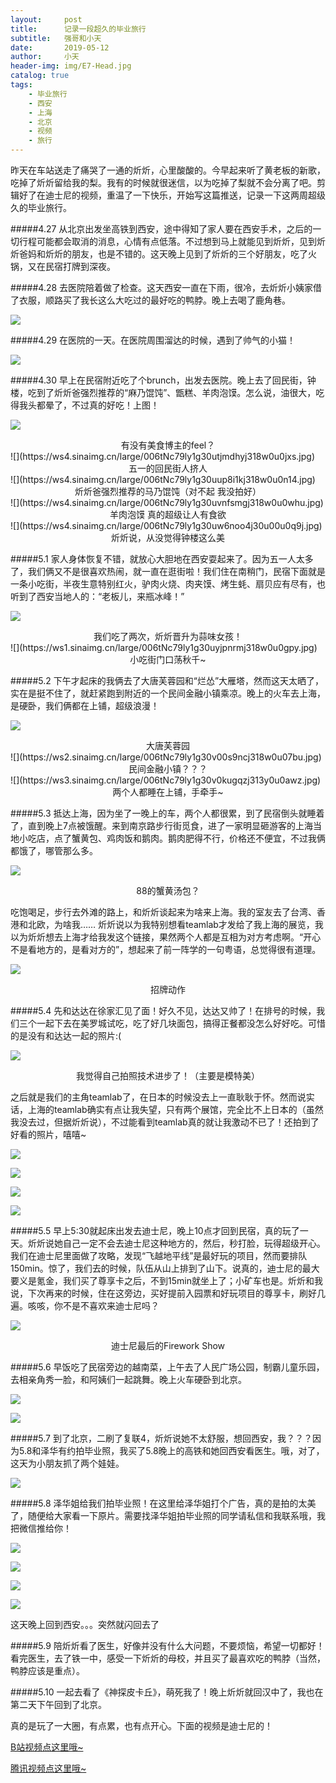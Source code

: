 ```yaml
---
layout:     post
title:      记录一段超久的毕业旅行
subtitle:   强哥和小天
date:       2019-05-12
author:     小天
header-img: img/E7-Head.jpg
catalog: true
tags:
    - 毕业旅行
    - 西安
    - 上海
    - 北京
    - 视频
    - 旅行
---
```



昨天在车站送走了痛哭了一通的炘炘，心里酸酸的。今早起来听了黄老板的新歌，吃掉了炘炘留给我的梨。我有的时候就很迷信，以为吃掉了梨就不会分离了吧。剪辑好了在迪士尼的视频，重温了一下快乐，开始写这篇推送，记录一下这两周超级久的毕业旅行。

#####4.27
从北京出发坐高铁到西安，途中得知了家人要在西安手术，之后的一切行程可能都会取消的消息，心情有点低落。不过想到马上就能见到炘炘，见到炘炘爸妈和炘炘的朋友，也是不错的。这天晚上见到了炘炘的三个好朋友，吃了火锅，又在民宿打牌到深夜。

#####4.28
去医院陪着做了检查。这天西安一直在下雨，很冷，去炘炘小姨家借了衣服，顺路买了我长这么大吃过的最好吃的鸭脖。晚上去喝了鹿角巷。

![](https://ws1.sinaimg.cn/large/006tNc79ly1g30ur9yudhj318x0u07wm.jpg)

#####4.29
在医院的一天。在医院周围溜达的时候，遇到了帅气的小猫！

![](https://ws4.sinaimg.cn/large/006tNc79ly1g30urx9grlj30u0140kjm.jpg)

#####4.30
早上在民宿附近吃了个brunch，出发去医院。晚上去了回民街，钟楼，吃到了炘炘爸强烈推荐的“麻乃馄饨”、甑糕、羊肉泡馍。怎么说，油很大，吃得我头都晕了，不过真的好吃！上图！

![](https://ws4.sinaimg.cn/large/006tNc79ly1g30usz6njej31400u0e83.jpg)
<center>有没有美食博主的feel？</center>
![](https://ws4.sinaimg.cn/large/006tNc79ly1g30utjmdhyj318w0u0jxs.jpg)
<center>五一的回民街人挤人</center>
![](https://ws4.sinaimg.cn/large/006tNc79ly1g30uup8i1kj318w0u0n14.jpg)
<center>炘炘爸强烈推荐的马乃馄饨（对不起 我没拍好）</center>
![](https://ws4.sinaimg.cn/large/006tNc79ly1g30uvnfsmgj318w0u0whu.jpg)
<center>羊肉泡馍 真的超级让人有食欲</center>
![](https://ws4.sinaimg.cn/large/006tNc79ly1g30uw6noo4j30u00u0q9j.jpg)
<center>炘炘说，从没觉得钟楼这么美</center>

#####5.1
家人身体恢复不错，就放心大胆地在西安耍起来了。因为五一人太多了，我们俩又不是很喜欢热闹，就一直在逛街啦！我们住在南稍门，民宿下面就是一条小吃街，半夜生意特别红火，驴肉火烧、肉夹馍、烤生蚝、扇贝应有尽有，也听到了西安当地人的：“老板儿，来瓶冰峰！”

![](https://ws2.sinaimg.cn/large/006tNc79ly1g30uxh3d7aj318w0u0wju.jpg)
<center>我们吃了两次，炘炘晋升为蒜味女孩！</center>
![](https://ws1.sinaimg.cn/large/006tNc79ly1g30uyjpnrmj318w0u0gpy.jpg)
<center>小吃街门口荡秋千~</center>

#####5.2
下午才起床的我俩去了大唐芙蓉园和“烂怂”大雁塔，然而这天太晒了，实在是挺不住了，就赶紧跑到附近的一个民间金融小镇乘凉。晚上的火车去上海，是硬卧，我们俩都在上铺，超级浪漫！

![](https://ws2.sinaimg.cn/large/006tNc79ly1g30uzhwhnej318w0u0te9.jpg)
<center>大唐芙蓉园</center>
![](https://ws2.sinaimg.cn/large/006tNc79ly1g30v00s9ncj318w0u07bu.jpg)
<center>民间金融小镇？？？</center>
![](https://ws3.sinaimg.cn/large/006tNc79ly1g30v0kugqzj313y0u0awz.jpg)
<center>两个人都睡在上铺，手牵手~</center>

#####5.3
抵达上海，因为坐了一晚上的车，两个人都很累，到了民宿倒头就睡着了，直到晚上7点被饿醒。来到南京路步行街觅食，进了一家明显砸游客的上海当地小吃店，点了蟹黄包、鸡肉饭和鹅肉。鹅肉肥得不行，价格还不便宜，不过我俩都饿了，哪管那么多。

![](https://ws4.sinaimg.cn/large/006tNc79ly1g30v1aimocj30u00u0u0x.jpg)
<center>88的蟹黄汤包？</center>

吃饱喝足，步行去外滩的路上，和炘炘谈起来为啥来上海。我的室友去了台湾、香港和北欧，为啥我…… 炘炘说以为我特别想看teamlab才发给了我上海的展览，我以为炘炘想去上海才给我发这个链接，果然两个人都是互相为对方考虑啊。“开心不是看地方的，是看对方的”，想起来了前一阵学的一句粤语，总觉得很有道理。

![](https://ws1.sinaimg.cn/large/006tNc79ly1g30v2hjsb2j318w0u0wl4.jpg)
<center>招牌动作</center>

#####5.4
先和达达在徐家汇见了面！好久不见，达达又帅了！在排号的时候，我们三个一起下去在美罗城试吃，吃了好几块面包，搞得正餐都没怎么好好吃。可惜的是没有和达达一起的照片:(

![](https://ws4.sinaimg.cn/large/006tNc79ly1g30v46tgopj30u00u07wi.jpg)
<center>我觉得自己拍照技术进步了！（主要是模特美）</center>

之后就是我们的主角teamlab了，在日本的时候没去上一直耿耿于怀。然而说实话，上海的teamlab确实有点让我失望，只有两个展馆，完全比不上日本的（虽然我没去过，但据炘炘说），不过能看到teamlab真的就让我激动不已了！还拍到了好看的照片，嘻嘻~

![](https://ws4.sinaimg.cn/large/006tNc79ly1g30v530s2tj30u00u07a4.jpg)

![](https://ws4.sinaimg.cn/large/006tNc79ly1g30v5cdicwj30u00u0n1w.jpg)

![](https://ws3.sinaimg.cn/large/006tNc79ly1g30v5jtqvqj30u00u07aj.jpg)

![](https://ws1.sinaimg.cn/large/006tNc79ly1g30v5qvsgrj30u00u07bi.jpg)

#####5.5
早上5:30就起床出发去迪士尼，晚上10点才回到民宿，真的玩了一天。炘炘说她自己一定不会去迪士尼这种地方的，然后，秒打脸，玩得超级开心。我们在迪士尼里面做了攻略，发现“飞越地平线”是最好玩的项目，然而要排队150min。惊了，我们去的时候，队伍从山上排到了山下。说真的，迪士尼的最大要义是氪金，我们买了尊享卡之后，不到15min就坐上了；小矿车也是。炘炘和我说，下次再来的时候，住在这旁边，买好提前入园票和好玩项目的尊享卡，刷好几遍。咳咳，你不是不喜欢来迪士尼吗？

![](https://ws2.sinaimg.cn/large/006tNc79ly1g30v6j7n03j318w0u0jxx.jpg)
<center>迪士尼最后的Firework Show</center>

#####5.6
早饭吃了民宿旁边的越南菜，上午去了人民广场公园，制霸儿童乐园，去相亲角秀一脸，和阿姨们一起跳舞。晚上火车硬卧到北京。

![](https://ws2.sinaimg.cn/large/006tNc79ly1g30v79l3ixj31400u0e82.jpg)

![](https://ws3.sinaimg.cn/large/006tNc79ly1g30v7t5sypj30u0140e82.jpg)

#####5.7
到了北京，二刷了复联4，炘炘说她不太舒服，想回西安，我？？？因为5.8和泽华有约拍毕业照，我买了5.8晚上的高铁和她回西安看医生。哦，对了，这天为小朋友抓了两个娃娃。

![](https://ws1.sinaimg.cn/large/006tNc79ly1g30v8cbnu7j30u01hctlo.jpg)

#####5.8
泽华姐给我们拍毕业照！在这里给泽华姐打个广告，真的是拍的太美了，随便给大家看一下原片。需要找泽华姐拍毕业照的同学请私信和我联系哦，我把微信推给你！

![](https://ws4.sinaimg.cn/large/006tNc79ly1g30v8y8e50j30u01901kz.jpg)

![](https://ws1.sinaimg.cn/large/006tNc79ly1g30v7iimxhj30u0190u0x.jpg)

![](https://ws3.sinaimg.cn/large/006tNc79ly1g30v9jdj59j30u0190x6p.jpg)

![](https://ws2.sinaimg.cn/large/006tNc79ly1g30v9oxvfmj30u0190e83.jpg)

这天晚上回到西安。。。突然就闪回去了

#####5.9
陪炘炘看了医生，好像并没有什么大问题，不要烦恼，希望一切都好！看完医生，去了铁一中，感受一下炘炘的母校，并且买了最喜欢吃的鸭脖（当然，鸭脖应该是重点）。

#####5.10
一起去看了《神探皮卡丘》，萌死我了！晚上炘炘就回汉中了，我也在第二天下午回到了北京。

真的是玩了一大圈，有点累，也有点开心。下面的视频是迪士尼的！

<a href="https://www.bilibili.com/video/av52084180">B站视频点这里哦~</a>

<a href="https://v.qq.com/x/page/m0869liqgyl.html" target="_blank">腾讯视频点这里哦~</a>

